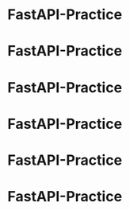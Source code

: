 # FastAPI-Practice
# FastAPI-Practice
# FastAPI-Practice
# FastAPI-Practice
# FastAPI-Practice
# FastAPI-Practice
